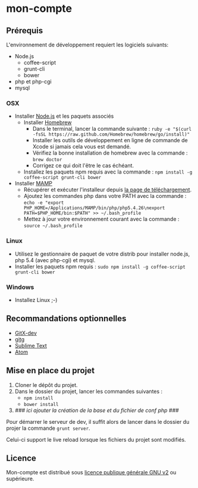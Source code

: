 mon-compte
==========
Prérequis
---------
L'environnement de développement requiert les logiciels suivants:

* Node.js
  * coffee-script
  * grunt-cli
  * bower
* php et php-cgi
* mysql

### OSX
* Installer [Node.js](http://nodejs.org/) et les paquets associés
  * Installer [Homebrew](http://brew.sh/)
    * Dans le terminal, lancer la commande suivante : `ruby -e "$(curl -fsSL https://raw.github.com/Homebrew/homebrew/go/install)"`
    * Installer les outils de développement en ligne de commande de Xcode si jamais cela vous est demandé.
    * Vérifiez la bonne installation de homebrew avec la commande : `brew doctor`
    * Corrigez ce qui doit l'être le cas échéant.
  * Installez les paquets npm requis avec la commande : `npm install -g coffee-script grunt-cli bower`
* Installer [MAMP](http://www.mamp.info/)
  * Récupérer et exécuter l'installeur depuis [la page de téléchargement](http://www.mamp.info/en/downloads/).
  * Ajoutez les commandes php dans votre PATH avec la commande : `echo -e "export PHP_HOME=/Applications/MAMP/bin/php/php5.4.26\nexport PATH=$PHP_HOME/bin:$PATH" >> ~/.bash_profile`
  * Mettez à jour votre environnement courant avec la commande : `source ~/.bash_profile`

### Linux
* Utilisez le gestionnaire de paquet de votre distrib pour installer node.js, php 5.4 (avec php-cgi) et mysql.
* Installer les paquets npm requis : `sudo npm install -g coffee-script grunt-cli bower`

### Windows
* Installez Linux ;-)

Recommandations optionnelles
----------------------------
* [GitX-dev](http://rowanj.github.io/gitx/)
* [gitg](https://wiki.gnome.org/action/show/Apps/Gitg?action=show)
* [Sublime Text](http://www.sublimetext.com/)
* [Atom](https://atom.io/)

Mise en place du projet
-----------------------
1. Cloner le dépôt du projet.
2. Dans le dossier du projet, lancer les commandes suivantes :
   * `npm install`
   * `bower install`
3. *### ici ajouter la création de la base et du fichier de conf php ###*

Pour démarrer le serveur de dev, il suffit alors de lancer dans le dossier du projer la commande `grunt server`.

Celui-ci support le live reload lorsque les fichiers du projet sont modifiés.

Licence
-------
Mon-compte est distribué sous [licence publique générale GNU v2](http://www.gnu.org/licenses/gpl-2.0.html) ou supérieure.

